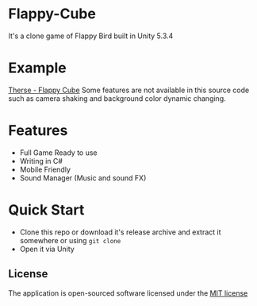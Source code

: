 # Flappy-Cube

It's a clone game of Flappy Bird built in Unity 5.3.4

# Example

[Therse - Flappy Cube](http://www.therse.com/2016/12/flappy-cube.html)
Some features are not available in this source code such as camera shaking and background color dynamic changing.

# Features

- Full Game Ready to use
- Writing in C#
- Mobile Friendly
- Sound Manager (Music and sound FX)

# Quick Start 

- Clone this repo or download it's release archive and extract it somewhere or using `git clone`
- Open it via Unity 

## License

The application is open-sourced software licensed under the [MIT license](http://opensource.org/licenses/MIT)
